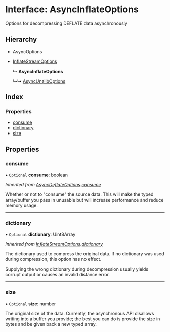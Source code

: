 # Interface: AsyncInflateOptions

Options for decompressing DEFLATE data asynchronously

## Hierarchy

* AsyncOptions

* [InflateStreamOptions](inflatestreamoptions.md)

  ↳ **AsyncInflateOptions**

  ↳↳ [AsyncUnzlibOptions](asyncunzliboptions.md)

## Index

### Properties

* [consume](asyncinflateoptions.md#consume)
* [dictionary](asyncinflateoptions.md#dictionary)
* [size](asyncinflateoptions.md#size)

## Properties

### consume

• `Optional` **consume**: boolean

*Inherited from [AsyncDeflateOptions](asyncdeflateoptions.md).[consume](asyncdeflateoptions.md#consume)*

Whether or not to "consume" the source data. This will make the typed array/buffer you pass in
unusable but will increase performance and reduce memory usage.

___

### dictionary

• `Optional` **dictionary**: Uint8Array

*Inherited from [InflateStreamOptions](inflatestreamoptions.md).[dictionary](inflatestreamoptions.md#dictionary)*

The dictionary used to compress the original data. If no dictionary was used during compression, this option has no effect.

Supplying the wrong dictionary during decompression usually yields corrupt output or causes an invalid distance error.

___

### size

• `Optional` **size**: number

The original size of the data. Currently, the asynchronous API disallows
writing into a buffer you provide; the best you can do is provide the
size in bytes and be given back a new typed array.
